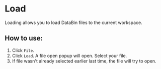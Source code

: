 # Load
Loading allows you to load DataBin files to the current workspace.

## How to use:
1. Click `File`.
2. Click `Load`. A file open popup will open. Select your file.
3. If file wasn't already selected earlier last time, the file will try to open.